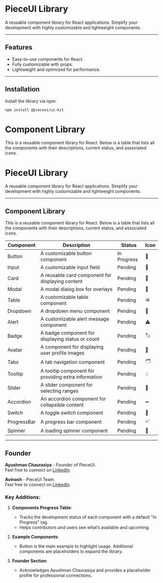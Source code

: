# PieceUI Library

A reusable component library for React applications. Simplify your development with highly customizable and lightweight components.

---

## Features

- Easy-to-use components for React.
- Fully customizable with props.
- Lightweight and optimized for performance.

---

## Installation

Install the library via npm:

```bash
npm install @pieceui/ui-kit

```

# Component Library

This is a reusable component library for React. Below is a table that lists all the components with their descriptions, current status, and associated icons.

# PieceUI Library

A reusable component library for React applications. Simplify your development with highly customizable and lightweight components.

---
## Component Library

This is a reusable component library for React. Below is a table that lists all the components with their descriptions, current status, and associated icons.

| Component     | Description                                               | Status       | Icon        |
|---------------|-----------------------------------------------------------|--------------|-------------|
| Button        | A customizable button component                           | In Progress  | 🔘           |
| Input         | A customizable input field                                | Pending      | 📝           |
| Card          | A reusable card component for displaying content         | Pending      | 📄           |
| Modal         | A modal dialog box for overlays                           | Pending      | 🛑           |
| Table         | A customizable table component                            | Pending      | 📊           |
| Dropdown      | A dropdown menu component                                 | Pending      | 🔽           |
| Alert         | A customizable alert message component                    | Pending      | ⚠️           |
| Badge         | A badge component for displaying status or count          | Pending      | 🏷️           |
| Avatar        | A component for displaying user profile images            | Pending      | 👤           |
| Tabs          | A tab navigation component                                | Pending      | 🗂️           |
| Tooltip       | A tooltip component for providing extra information       | Pending      | 💡           |
| Slider        | A slider component for selecting ranges                   | Pending      | 📏           |
| Accordion     | An accordion component for collapsible content            | Pending      | ➖           |
| Switch        | A toggle switch component                                 | Pending      | 🔲           |
| ProgressBar   | A progress bar component                                  | Pending      | 📈           |
| Spinner       | A loading spinner component                               | Pending      | 🔄           |

---

## Founder

**Ayushman Chaurasiya** - Founder of PieceUI.  
Feel free to connect on [LinkedIn](https://in.linkedin.com/in/ayushman-chaurasiya-4983121b6).


**Avinash** - PieceUI Team.  
Feel free to connect on [LinkedIn](https://in.linkedin.com/).


### Key Additions:

1. **Components Progress Table**:
   - Tracks the development status of each component with a default "In Progress" tag.
   - Helps contributors and users see what’s available and upcoming.

2. **Example Components**:
   - Button is the main example to highlight usage. Additional components are placeholders to expand the library.

3. **Founder Section**:
   - Acknowledges Ayushman Chaurasiya and provides a placeholder profile for professional connections.
